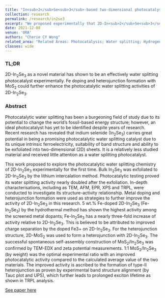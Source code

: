 ```yaml
---
title: "In<sub>2</sub>Se<sub>3</sub>-based two-dimensional photocatalysts for water-splitting"
collection: research
permalink: /research/in2se3
excerpt: "We proposed experimentally that 2D-In<sub>2</sub>Se<sub>3</sub> is an active water splitting photocatalyst. Metal doping and heterojunction formation were suggested as effective strategies to further improve the material’s photocatalytic activity. <br/> <br/><img src='/assets/images/In2Se3_toc.jpg' height=300>"
date: 2021-12-08
venue: 'ORA'
authors: "Cherie CY Wong"
related_area: "Related Areas: Photocatalysis; Water splitting; Hydrogen evolution reaction"
classes: wide
---
```

### TL;DR
2D-In<sub>2</sub>Se<sub>3</sub> as a novel material has shown to be an effectively water splitting photocatalyst experimentally. Fe doping and heterojunction formation with MoS<sub>2</sub> could further enhance the photocatalytic water splitting activities of 2D-In<sub>2</sub>Se<sub>3</sub>.

### Abstract
Photocatalytic water splitting has been a burgeoning field of study due to its potential to change the world’s fossil-based energy structure; however, an ideal photocatalyst has yet to be identified despite years of research. Recent research has revealed that indium selenide (In<sub>2</sub>Se<sub>3</sub>) carries great potential in being a promising photocatalytic water splitting catalyst due to its unique intrinsic ferroelectricity, suitability of band structure and ability to be exfoliated into two-dimensional (2D) sheets. It is a relatively less studied material and received little attention as a water splitting photocatalyst.

This work proposed to explore the photocatalytic water splitting chemistry of 2D-In<sub>2</sub>Se<sub>3</sub> experimentally for the first time. Bulk In<sub>2</sub>Se<sub>3</sub> was exfoliated to 2D-In<sub>2</sub>Se<sub>3</sub> by the lithium intercalation method. Photocatalytic testing proved its water splitting activity nearly doubled after the exfoliation. In-depth characterisations, including as TEM, AFM, EPR, XPS and TRPL, were conducted to investigate its structure-activity relationship. Metal doping and heterojunction formation were used as strategies to further improve the activity of 2D-In<sub>2</sub>Se<sub>3</sub> in this research. 5 wt.% Fe-doped 2D-In<sub>2</sub>Se<sub>3</sub> (Fe-In<sub>2</sub>Se<sub>3</sub>) by the hydrothermal method has shown the highest activity among the screened metal dopants; Fe-In<sub>2</sub>Se<sub>3</sub> has a nearly three-fold increase of activity relative to 2D-In<sub>2</sub>Se<sub>3</sub>. This is believed to be attributed to improved charge separation by the doped Fe3+ on 2D-In<sub>2</sub>Se<sub>3</sub>. For the heterojunction structure, 2D-MoS<sub>2</sub> was used to form a heterojunction with 2D-In<sub>2</sub>Se<sub>3</sub>. The successful spontaneous self-assembly construction of MoS<sub>2</sub>/In<sub>2</sub>Se<sub>3</sub> was confirmed by TEM-EDX and zeta potential measurements. 1:1 MoS<sub>2</sub>/In<sub>2</sub>Se<sub>3</sub> (by weight) was the optimal experimental ratio with an improved photocatalytic activity compared to the calculated average value of the two materials. The improved activity is ascribed to the formation of type-II heterojunction as proven by experimental band structure alignment (by Tauc plot and UPS), which further leads to prolonged exciton lifetime as shown in TRPL analysis.


[See paper here](https://solo.bodleian.ox.ac.uk/primo-explore/fulldisplay?docid=ORA9dc4c035-9714-473b-ac23-5597560acce9&context=L&vid=SOLO&lang=en_US&search_scope=LSCOP_ALL&adaptor=Local%20Search%20Engine&tab=local&query=any,contains,cherie%20wong%20cy&offset=0)